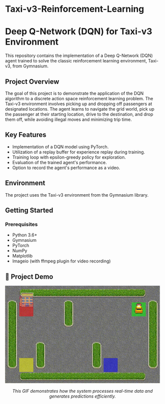 # Taxi-v3-Reinforcement-Learning
# Deep Q-Network (DQN) for Taxi-v3 Environment

This repository contains the implementation of a Deep Q-Network (DQN) agent trained to solve the classic reinforcement learning environment, Taxi-v3, from Gymnasium.

## Project Overview

The goal of this project is to demonstrate the application of the DQN algorithm to a discrete action space reinforcement learning problem. The Taxi-v3 environment involves picking up and dropping off passengers at designated locations. The agent learns to navigate the grid world, pick up the passenger at their starting location, drive to the destination, and drop them off, while avoiding illegal moves and minimizing trip time.

## Key Features

- Implementation of a DQN model using PyTorch.
- Utilization of a replay buffer for experience replay during training.
- Training loop with epsilon-greedy policy for exploration.
- Evaluation of the trained agent's performance.
- Option to record the agent's performance as a video.

## Environment

The project uses the Taxi-v3 environment from the Gymnasium library.

## Getting Started

### Prerequisites

- Python 3.6+
- Gymnasium
- PyTorch
- NumPy
- Matplotlib
- Imageio (with ffmpeg plugin for video recording)

## 🎥 Project Demo

<p align="center">
  <img src="taxi gif.gif" alt="System Demo" width="700">
</p>

<p align="center">
  <em>This GIF demonstrates how the system processes real-time data and generates predictions efficiently.</em>
</p>

